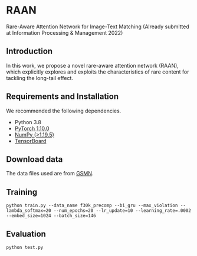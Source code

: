 # RAAN
Rare-Aware Attention Network for Image-Text Matching (Already submitted at Information Processing & Management 2022)
## Introduction
In this work, we propose a novel rare-aware attention network (RAAN), which explicitly explores and exploits the characteristics of rare content for tackling the long-tail effect.  
## Requirements and Installation
We recommended the following dependencies.      
* Python 3.8    
* [PyTorch 1.10.0](http://pytorch.org/)  
* [NumPy (>1.19.5)](http://www.numpy.org/)   
* [TensorBoard](https://github.com/TeamHG-Memex/tensorboard_logger)   
## Download data
The data files used are from [GSMN](https://github.com/CrossmodalGroup/GSMN).
## Training
    python train.py --data_name f30k_precomp --bi_gru --max_violation --lambda_softmax=20 --num_epochs=20 --lr_update=10 --learning_rate=.0002  --embed_size=1024 --batch_size=146
## Evaluation
    python test.py
